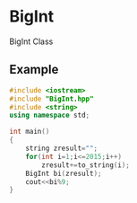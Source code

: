 BigInt
==============
BigInt Class

Example
-----------
``` cpp
#include <iostream>
#include "BigInt.hpp"
#include <string>
using namespace std;

int main()
{
    string zresult="";
    for(int i=1;i<=2015;i++)
        zresult+=to_string(i);
    BigInt bi(zresult);
    cout<<bi%9;
}
```
